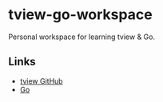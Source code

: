 # tview-go-workspace

Personal workspace for learning tview & Go.

## Links

- [tview GitHub](https://github.com/rivo/tview)
- [Go](https://www.go.dev/)
